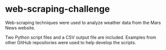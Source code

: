 # web-scraping-challenge

Web-scraping techniques were used to analyze weather data from the Mars News website.

Two Python script files and a CSV output file are included. Examples from other GitHub repositories were used to help develop the scripts.

